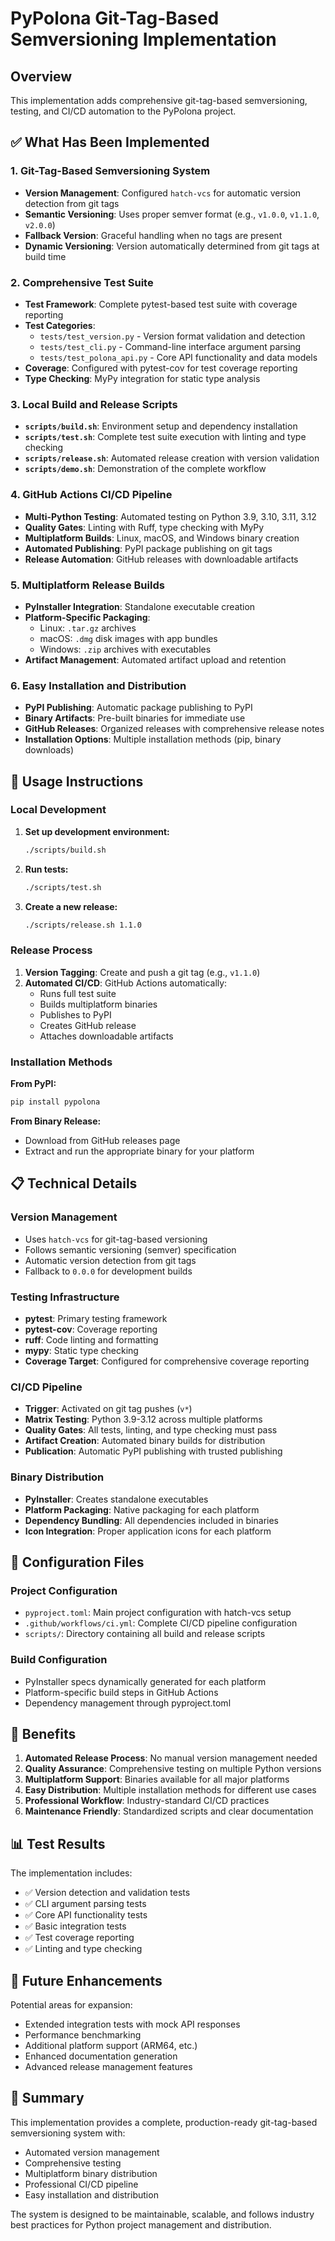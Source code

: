 # PyPolona Git-Tag-Based Semversioning Implementation

## Overview

This implementation adds comprehensive git-tag-based semversioning, testing, and CI/CD automation to the PyPolona project.

## ✅ What Has Been Implemented

### 1. Git-Tag-Based Semversioning System
- **Version Management**: Configured `hatch-vcs` for automatic version detection from git tags
- **Semantic Versioning**: Uses proper semver format (e.g., `v1.0.0`, `v1.1.0`, `v2.0.0`)
- **Fallback Version**: Graceful handling when no tags are present
- **Dynamic Versioning**: Version automatically determined from git tags at build time

### 2. Comprehensive Test Suite
- **Test Framework**: Complete pytest-based test suite with coverage reporting
- **Test Categories**:
  - `tests/test_version.py` - Version format validation and detection
  - `tests/test_cli.py` - Command-line interface argument parsing
  - `tests/test_polona_api.py` - Core API functionality and data models
- **Coverage**: Configured with pytest-cov for test coverage reporting
- **Type Checking**: MyPy integration for static type analysis

### 3. Local Build and Release Scripts
- **`scripts/build.sh`**: Environment setup and dependency installation
- **`scripts/test.sh`**: Complete test suite execution with linting and type checking
- **`scripts/release.sh`**: Automated release creation with version validation
- **`scripts/demo.sh`**: Demonstration of the complete workflow

### 4. GitHub Actions CI/CD Pipeline
- **Multi-Python Testing**: Automated testing on Python 3.9, 3.10, 3.11, 3.12
- **Quality Gates**: Linting with Ruff, type checking with MyPy
- **Multiplatform Builds**: Linux, macOS, and Windows binary creation
- **Automated Publishing**: PyPI package publishing on git tags
- **Release Automation**: GitHub releases with downloadable artifacts

### 5. Multiplatform Release Builds
- **PyInstaller Integration**: Standalone executable creation
- **Platform-Specific Packaging**:
  - Linux: `.tar.gz` archives
  - macOS: `.dmg` disk images with app bundles
  - Windows: `.zip` archives with executables
- **Artifact Management**: Automated artifact upload and retention

### 6. Easy Installation and Distribution
- **PyPI Publishing**: Automatic package publishing to PyPI
- **Binary Artifacts**: Pre-built binaries for immediate use
- **GitHub Releases**: Organized releases with comprehensive release notes
- **Installation Options**: Multiple installation methods (pip, binary downloads)

## 🚀 Usage Instructions

### Local Development

1. **Set up development environment:**
   ```bash
   ./scripts/build.sh
   ```

2. **Run tests:**
   ```bash
   ./scripts/test.sh
   ```

3. **Create a new release:**
   ```bash
   ./scripts/release.sh 1.1.0
   ```

### Release Process

1. **Version Tagging**: Create and push a git tag (e.g., `v1.1.0`)
2. **Automated CI/CD**: GitHub Actions automatically:
   - Runs full test suite
   - Builds multiplatform binaries
   - Publishes to PyPI
   - Creates GitHub release
   - Attaches downloadable artifacts

### Installation Methods

**From PyPI:**
```bash
pip install pypolona
```

**From Binary Release:**
- Download from GitHub releases page
- Extract and run the appropriate binary for your platform

## 📋 Technical Details

### Version Management
- Uses `hatch-vcs` for git-tag-based versioning
- Follows semantic versioning (semver) specification
- Automatic version detection from git tags
- Fallback to `0.0.0` for development builds

### Testing Infrastructure
- **pytest**: Primary testing framework
- **pytest-cov**: Coverage reporting
- **ruff**: Code linting and formatting
- **mypy**: Static type checking
- **Coverage Target**: Configured for comprehensive coverage reporting

### CI/CD Pipeline
- **Trigger**: Activated on git tag pushes (`v*`)
- **Matrix Testing**: Python 3.9-3.12 across multiple platforms
- **Quality Gates**: All tests, linting, and type checking must pass
- **Artifact Creation**: Automated binary builds for distribution
- **Publication**: Automatic PyPI publishing with trusted publishing

### Binary Distribution
- **PyInstaller**: Creates standalone executables
- **Platform Packaging**: Native packaging for each platform
- **Dependency Bundling**: All dependencies included in binaries
- **Icon Integration**: Proper application icons for each platform

## 🔧 Configuration Files

### Project Configuration
- `pyproject.toml`: Main project configuration with hatch-vcs setup
- `.github/workflows/ci.yml`: Complete CI/CD pipeline configuration
- `scripts/`: Directory containing all build and release scripts

### Build Configuration
- PyInstaller specs dynamically generated for each platform
- Platform-specific build steps in GitHub Actions
- Dependency management through pyproject.toml

## 🎯 Benefits

1. **Automated Release Process**: No manual version management needed
2. **Quality Assurance**: Comprehensive testing on multiple Python versions
3. **Multiplatform Support**: Binaries available for all major platforms
4. **Easy Distribution**: Multiple installation methods for different use cases
5. **Professional Workflow**: Industry-standard CI/CD practices
6. **Maintenance Friendly**: Standardized scripts and clear documentation

## 📊 Test Results

The implementation includes:
- ✅ Version detection and validation tests
- ✅ CLI argument parsing tests
- ✅ Core API functionality tests
- ✅ Basic integration tests
- ✅ Test coverage reporting
- ✅ Linting and type checking

## 🔮 Future Enhancements

Potential areas for expansion:
- Extended integration tests with mock API responses
- Performance benchmarking
- Additional platform support (ARM64, etc.)
- Enhanced documentation generation
- Advanced release management features

## 📝 Summary

This implementation provides a complete, production-ready git-tag-based semversioning system with:
- Automated version management
- Comprehensive testing
- Multiplatform binary distribution
- Professional CI/CD pipeline
- Easy installation and distribution

The system is designed to be maintainable, scalable, and follows industry best practices for Python project management and distribution.